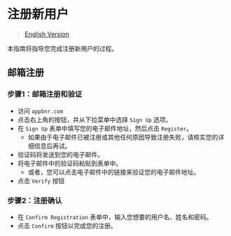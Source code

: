 # 注册新用户

> [English Version](register-new-user.md)

本指南将指导您完成注册新用户的过程。

## 邮箱注册

### 步骤1：邮箱注册和验证
* 访问 `appbnr.com`
* 点击右上角的按钮，并从下拉菜单中选择 `Sign Up` 选项。
* 在 `Sign Up` 表单中填写您的电子邮件地址，然后点击 `Register`。
  * 如果由于电子邮件已被注册或其他任何原因导致注册失败，请核实您的详细信息后再试。
* 验证码将发送到您的电子邮件。
* 将电子邮件中的验证码粘贴到表单中。
  * 或者，您可以点击电子邮件中的链接来验证您的电子邮件地址。
* 点击 `Verify` 按钮

### 步骤2：注册确认
* 在 `Confirm Registration` 表单中，输入您想要的用户名、姓名和密码。
* 点击 `Confirm` 按钮以完成您的注册。